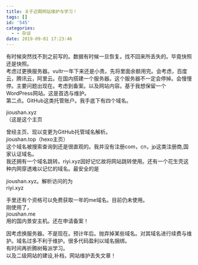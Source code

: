 ```yaml
---
title: 关于近期网站维护与学习！
tags: []
id: '545'
categories:
  - - 杂谈
date: 2019-09-01 17:23:46
---
```


有时候突然找不到之前写的。数据有时候一旦恢复。找不回来所丢失的。毕竟快照还是快照。  
考虑过更换服务器。vultr一年下来还是小贵。先将里面余额用完。会考虑，百度云，腾讯云，阿里云。在国内搭建一个服务器。这个服务器不一定会停掉。会慢慢停。主要问题出现在。考虑到备案。以及网站内容。基于我想保留一个WordPress网站。这是首选与维护。  
第二点。GitHub这类托管账户。我手底下有四个域名。

jioushan.xyz  
（这是这个主页

  
曾经主页、现以变更为GitHub托管域名解析。  
jioushan.top（hexo主页）  
这个域名被搜索查询到还是很直观的。我并没有注册com，cn，jp这类注册商,国家认证域名。  
我还拥有一个域名跳转。riyi.xyz因好记忆故将网站跳转使用。还有一个花生壳这种内网穿透难以记忆的域名。最安全的是

jioushan.xyz。解析访问的为  
riyi.xyz

  
手里还有个资格可以免费获取一年的me域名。目前仍未使用。  
刚使用了，  
jioushan.me  
用的国内景安主机。还在申请备案！

  
因考虑换服务器。不是现在。预计年后。抛弃掉某些域名。对其域名进行续费与维护。域名过多不利于维护。很多代码盈利以域名捆绑。  
有时间再折腾树莓派学习。  
以及二级网站的建设,补档，网站维护丢失文章！